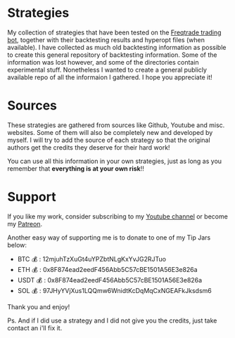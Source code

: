 # Strategies

My collection of strategies that have been tested on the [Freqtrade trading bot](https://www.freqtrade.io/en/stable/), together with their backtesting results and hyperopt files (when available). I have collected as much old backtesting information as possible to create this general repository of backtesting information. Some of the information was lost however, and some of the directories contain experimental stuff. Nonetheless I wanted to create a general publicly available repo of all the informaion I gathered. I hope you appreciate it!

# Sources

These strategies are gathered from sources like Github, Youtube and misc. websites. Some of them will also be completely new and developed by myself. 
I will try to add the source of each strategy so that the original authors get the credits they deserve for their hard work!

You can use all this information in your own strategies, just as long as you remember that **everything is at your own risk**!!

# Support

If you like my work, consider subscribing to my [Youtube channel](https://www.youtube.com/c/DutchCryptoDad) or become my [Patreon](https://www.patreon.com/dutchcryptodad).

Another easy way of supporting me is to donate to one of my Tip Jars below:

* BTC 💰  : 12mjuhTzXuGt4uYPZbtNLgKxYvJG2RJTuo
* ETH 💰  : 0x8F874ead2eedF456Abb5C57cBE1501A56E3e826a
* USDT 💰 : 0x8F874ead2eedF456Abb5C57cBE1501A56E3e826a
* SOL 💰  : 97JHyYVjXus1LQQmw6WnidtKcDqMqCxNGEAFkJksdsm6

Thank you and enjoy!


Ps. And if I did use a strategy and I did not give you the credits, just take contact an i'll fix it.
